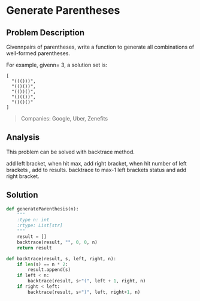 # Generate Parentheses

## Problem Description

Givennpairs of parentheses, write a function to generate all combinations of well-formed parentheses.

For example, givenn= 3, a solution set is:

```
[
  "((()))",
  "(()())",
  "(())()",
  "()(())",
  "()()()"
]
```

> Companies: Google, Uber, Zenefits

## Analysis

This problem can be solved with backtrace method.

add left bracket, when hit max, add right bracket, when hit number of left brackets , add to results. backtrace to max-1 left brackets status and add right bracket.

## Solution

```py
def generateParenthesis(n):
    """
    :type n: int
    :rtype: List[str]
    """
    result = []
    backtrace(result, "", 0, 0, n)
    return result

def backtrace(result, s, left, right, n):
    if len(s) == n * 2:
        result.append(s)
    if left < n:
        backtrace(result, s+"(", left + 1, right, n)
    if right < left:
        backtrace(result, s+")", left, right+1, n)
```



